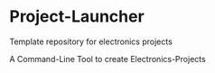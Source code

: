 # Project-Launcher

Template repository for electronics projects

A Command-Line Tool to create Electronics-Projects 
